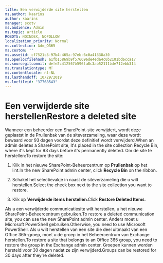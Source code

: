 ```yaml
---
title: Een verwijderde site herstellen
ms.author: kaarins
author: kaarins
manager: scotv
ms.audience: Admin
ms.topic: article
ROBOTS: NOINDEX, NOFOLLOW
localization_priority: Normal
ms.collection: Adm_O365
ms.custom: ''
ms.assetid: cf7521c3-97b4-465a-97eb-6c0a41338a30
ms.openlocfilehash: a1fb15869b9f576696de4eda4c0b2101bd6cca17
ms.sourcegitcommit: defe2c412567b596fa8c3ab52111bde712ebb314
ms.translationtype: MT
ms.contentlocale: nl-NL
ms.lasthandoff: 10/29/2019
ms.locfileid: "37768543"
---
```

# <a name="restore-a-deleted-site"></a><span data-ttu-id="0391b-102">Een verwijderde site herstellen</span><span class="sxs-lookup"><span data-stu-id="0391b-102">Restore a deleted site</span></span>

<span data-ttu-id="0391b-103">Wanneer een beheerder een SharePoint-site verwijdert, wordt deze geplaatst in de Prullenbak van de siteverzameling, waar deze wordt bewaard voor 93 dagen voordat deze definitief wordt verwijderd.</span><span class="sxs-lookup"><span data-stu-id="0391b-103">When an admin deletes a SharePoint site, it's placed in the site collection Recycle Bin, where it's kept for 93 days before it's permanently deleted.</span></span> <span data-ttu-id="0391b-104">Om de site te herstellen:</span><span class="sxs-lookup"><span data-stu-id="0391b-104">To restore the site:</span></span>
  
1. <span data-ttu-id="0391b-105">Klik in het nieuwe SharePoint-Beheercentrum op **Prullenbak** op het lint.</span><span class="sxs-lookup"><span data-stu-id="0391b-105">In the new SharePoint admin center, click **Recycle Bin** on the ribbon.</span></span> 
    
2. <span data-ttu-id="0391b-106">Schakel het selectievakje in naast de siteverzameling die u wilt herstellen.</span><span class="sxs-lookup"><span data-stu-id="0391b-106">Select the check box next to the site collection you want to restore.</span></span>
    
3. <span data-ttu-id="0391b-107">Klik op **Verwijderde items herstellen**.</span><span class="sxs-lookup"><span data-stu-id="0391b-107">Click **Restore Deleted Items**.</span></span>
    
<span data-ttu-id="0391b-108">Als u een verwijderde communicatiesite wilt herstellen, u het nieuwe SharePoint-Beheercentrum gebruiken.</span><span class="sxs-lookup"><span data-stu-id="0391b-108">To restore a deleted communication site, you can use the new SharePoint admin center.</span></span> <span data-ttu-id="0391b-109">Anders moet u Microsoft PowerShell gebruiken.</span><span class="sxs-lookup"><span data-stu-id="0391b-109">Otherwise, you need to use Microsoft PowerShell.</span></span> <span data-ttu-id="0391b-110">Als u wilt herstellen van een site die deel uitmaakt van een Office 365-groep, moet u de groep in het Beheercentrum van Exchange herstellen.</span><span class="sxs-lookup"><span data-stu-id="0391b-110">To restore a site that belongs to an Office 365 group, you need to restore the group in the Exchange admin center.</span></span> <span data-ttu-id="0391b-111">Groepen kunnen worden hersteld voor 30 dagen nadat ze zijn verwijderd.</span><span class="sxs-lookup"><span data-stu-id="0391b-111">Groups can be restored for 30 days after they're deleted.</span></span>
  

